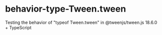 # behavior-type-Tween.tween
Testing the behavior of "typeof Tween.tween" in @tweenjs/tween.js 18.6.0 + TypeScript
